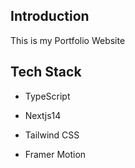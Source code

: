 ## Introduction

This is my Portfolio Website

## Tech Stack

- TypeScript

- Nextjs14

- Tailwind CSS

- Framer Motion

